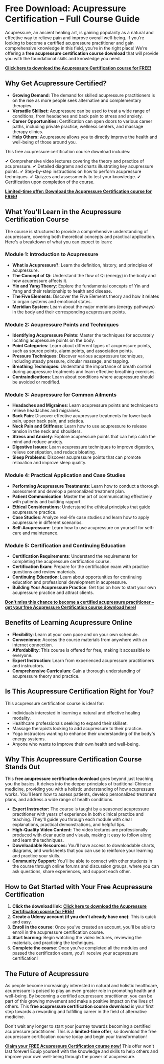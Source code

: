 # Free Download: Acupressure Certification – Full Course Guide

Acupressure, an ancient healing art, is gaining popularity as a natural and effective way to relieve pain and improve overall well-being. If you're looking to become a certified acupressure practitioner and gain comprehensive knowledge in this field, you're in the right place! We're offering a **free acupressure certification course download** that will provide you with the foundational skills and knowledge you need.

[**Click here to download the Acupressure Certification course for FREE!**](https://udemywork.com/acupressure-certification)

## Why Get Acupressure Certified?

*   **Growing Demand:** The demand for skilled acupressure practitioners is on the rise as more people seek alternative and complementary therapies.
*   **Versatile Skillset:** Acupressure can be used to treat a wide range of conditions, from headaches and back pain to stress and anxiety.
*   **Career Opportunities:** Certification can open doors to various career paths, including private practice, wellness centers, and massage therapy clinics.
*   **Help Others:** Acupressure allows you to directly improve the health and well-being of those around you.

This free acupressure certification course download includes:

✔ Comprehensive video lectures covering the theory and practice of acupressure.
✔ Detailed diagrams and charts illustrating key acupressure points.
✔ Step-by-step instructions on how to perform acupressure techniques.
✔ Quizzes and assessments to test your knowledge.
✔ Certification upon completion of the course.

[**Limited-time offer: Download the Acupressure Certification course for FREE!**](https://udemywork.com/acupressure-certification)

## What You'll Learn in the Acupressure Certification Course

The course is structured to provide a comprehensive understanding of acupressure, covering both theoretical concepts and practical application. Here's a breakdown of what you can expect to learn:

### Module 1: Introduction to Acupressure

*   **What is Acupressure?**: Learn the definition, history, and principles of acupressure.
*   **The Concept of Qi**: Understand the flow of Qi (energy) in the body and how acupressure affects it.
*   **Yin and Yang Theory**: Explore the fundamental concepts of Yin and Yang and their relationship to health and disease.
*   **The Five Elements**: Discover the Five Elements theory and how it relates to organ systems and emotional states.
*   **Meridian System**: Learn about the major meridians (energy pathways) in the body and their corresponding acupressure points.

### Module 2: Acupressure Points and Techniques

*   **Identifying Acupressure Points**: Master the techniques for accurately locating acupressure points on the body.
*   **Point Categories**: Learn about different types of acupressure points, such as source points, alarm points, and association points.
*   **Pressure Techniques**: Discover various acupressure techniques, including steady pressure, circular massage, and tapping.
*   **Breathing Techniques**: Understand the importance of breath control during acupressure treatments and learn effective breathing exercises.
*   **Contraindications**: Learn about conditions where acupressure should be avoided or modified.

### Module 3: Acupressure for Common Ailments

*   **Headaches and Migraines**: Learn acupressure points and techniques to relieve headaches and migraines.
*   **Back Pain**: Discover effective acupressure treatments for lower back pain, upper back pain, and sciatica.
*   **Neck Pain and Stiffness**: Learn how to use acupressure to release tension in the neck and shoulders.
*   **Stress and Anxiety**: Explore acupressure points that can help calm the mind and reduce anxiety.
*   **Digestive Issues**: Learn acupressure techniques to improve digestion, relieve constipation, and reduce bloating.
*   **Sleep Problems**: Discover acupressure points that can promote relaxation and improve sleep quality.

### Module 4: Practical Application and Case Studies

*   **Performing Acupressure Treatments**: Learn how to conduct a thorough assessment and develop a personalized treatment plan.
*   **Patient Communication**: Master the art of communicating effectively with patients and building rapport.
*   **Ethical Considerations**: Understand the ethical principles that guide acupressure practice.
*   **Case Studies**: Analyze real-life case studies and learn how to apply acupressure in different scenarios.
*   **Self-Acupressure**: Learn how to use acupressure on yourself for self-care and maintenance.

### Module 5: Certification and Continuing Education

*   **Certification Requirements**: Understand the requirements for completing the acupressure certification course.
*   **Certification Exam**: Prepare for the certification exam with practice questions and review materials.
*   **Continuing Education**: Learn about opportunities for continuing education and professional development in acupressure.
*   **Building Your Acupressure Practice**: Get tips on how to start your own acupressure practice and attract clients.

[**Don't miss this chance to become a certified acupressure practitioner – get your free Acupressure Certification course download here!**](https://udemywork.com/acupressure-certification)

## Benefits of Learning Acupressure Online

*   **Flexibility**: Learn at your own pace and on your own schedule.
*   **Convenience**: Access the course materials from anywhere with an internet connection.
*   **Affordability**: This course is offered for free, making it accessible to everyone.
*   **Expert Instruction**: Learn from experienced acupressure practitioners and instructors.
*   **Comprehensive Curriculum**: Gain a thorough understanding of acupressure theory and practice.

## Is This Acupressure Certification Right for You?

This acupressure certification course is ideal for:

*   Individuals interested in learning a natural and effective healing modality.
*   Healthcare professionals seeking to expand their skillset.
*   Massage therapists looking to add acupressure to their practice.
*   Yoga instructors wanting to enhance their understanding of the body's energy systems.
*   Anyone who wants to improve their own health and well-being.

## Why This Acupressure Certification Course Stands Out

This **free acupressure certification download** goes beyond just teaching you the basics. It delves into the deeper principles of traditional Chinese medicine, providing you with a holistic understanding of how acupressure works. You'll learn how to assess patients, develop personalized treatment plans, and address a wide range of health conditions.

* **Expert Instructor:** The course is taught by a seasoned acupressure practitioner with years of experience in both clinical practice and teaching. They'll guide you through each module with clear explanations, practical demonstrations, and helpful tips.
* **High-Quality Video Content:** The video lectures are professionally produced with clear audio and visuals, making it easy to follow along and learn the techniques.
* **Downloadable Resources:** You'll have access to downloadable charts, diagrams, and worksheets that you can use to reinforce your learning and practice your skills.
* **Community Support:** You'll be able to connect with other students in the course through online forums and discussion groups, where you can ask questions, share experiences, and support each other.

## How to Get Started with Your Free Acupressure Certification

1.  **Click the download link**: [**Click here to download the Acupressure Certification course for FREE!**](https://udemywork.com/acupressure-certification)
2.  **Create a Udemy account (if you don't already have one)**: This is quick and easy.
3.  **Enroll in the course**: Once you've created an account, you'll be able to enroll in the acupressure certification course.
4.  **Start learning**: Begin watching the video lectures, reviewing the materials, and practicing the techniques.
5.  **Complete the course**: Once you've completed all the modules and passed the certification exam, you'll receive your acupressure certification!

## The Future of Acupressure

As people become increasingly interested in natural and holistic healthcare, acupressure is poised to play an even greater role in promoting health and well-being. By becoming a certified acupressure practitioner, you can be part of this growing movement and make a positive impact on the lives of others. This **free acupressure certification course download** is your first step towards a rewarding and fulfilling career in the field of alternative medicine.

Don't wait any longer to start your journey towards becoming a certified acupressure practitioner. This is a **limited-time offer**, so download the free acupressure certification course today and begin your transformation!

[**Claim your FREE Acupressure Certification course now!**](https://udemywork.com/acupressure-certification) This offer won't last forever! Equip yourself with the knowledge and skills to help others and improve your own well-being through the power of acupressure.
